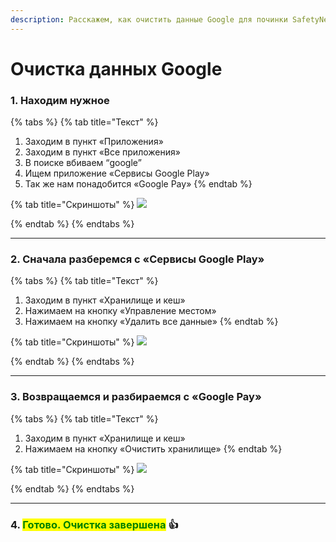 ```yaml
---
description: Расскажем, как очистить данные Google для починки SafetyNet.
---
```


# Очистка данных Google

### **1. Находим нужное**

{% tabs %}
{% tab title="Текст" %}
1. Заходим в пункт «Приложения»
2. Заходим в пункт «Все приложения»
3. В поиске вбиваем “google”
4. Ищем приложение «Сервисы Google Play»
5. Так же нам понадобится «Google Pay»
{% endtab %}

{% tab title="Скриншоты" %}
![](https://telegra.ph/file/0518547d4d608ca47aa7e.jpg)


{% endtab %}
{% endtabs %}

****

### **2. Сначала разберемся с «Сервисы Google Play»**

{% tabs %}
{% tab title="Текст" %}
1. Заходим в пункт «Хранилище и кеш»
2. Нажимаем на кнопку «Управление местом»
3. Нажимаем на кнопку «Удалить все данные»
{% endtab %}

{% tab title="Скриншоты" %}
![](https://telegra.ph/file/2719a765bd9619d0f8529.jpg)


{% endtab %}
{% endtabs %}

***

### **3. Возвращаемся и разбираемся с «Google Pay»**

{% tabs %}
{% tab title="Текст" %}
1. Заходим в пункт «Хранилище и кеш»
2. Нажимаем на кнопку «Очистить хранилище»
{% endtab %}

{% tab title="Скриншоты" %}
![](https://telegra.ph/file/d26585d247c314ca293e8.jpg)


{% endtab %}
{% endtabs %}

***

### **4. **<mark style="color:green;">**Готово. Очистка завершена**</mark>** 👍**
